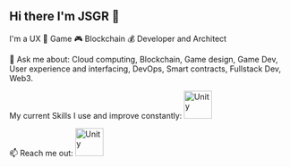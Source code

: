 ## Hi there I'm JSGR 👋

I'm a UX 👊 Game 🎮 Blockchain 💰 Developer and Architect

💬 Ask me about:
Cloud computing, Blockchain, Game design, Game Dev, User experience and interfacing, DevOps, Smart contracts, Fullstack Dev, Web3.

My current Skills I use and improve constantly:
<a href="https://www.unity.com/" target="_blank" rel="noreferrer"> <img src="https://unity3d.com/profiles/unity3d/themes/unity/images/pages/branding_trademarks/unity-masterbrand-black.png" alt="Unity" width="50"/> </a>

📫 Reach me out:
<a href="https://www.linkedin.com/" target="_blank" rel="noreferrer"> <img src="https://cdn-icons-png.flaticon.com/512/174/174857.png" alt="Unity" width="50"/> </a>

<!--
**muddokon/muddokon** is a ✨ _special_ ✨ repository because its `README.md` (this file) appears on your GitHub profile.

Here are some ideas to get you started:

- 🔭 I’m currently working on ...
- 🌱 I’m currently learning ...
- 👯 I’m looking to collaborate on ...
- 🤔 I’m looking for help with ...
- 💬 Ask me about ...
- 📫 How to reach me: ...
- 😄 Pronouns: ...
- ⚡ Fun fact: ...
-->
